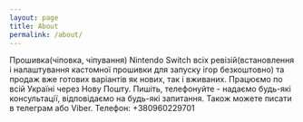 ```yaml
---
layout: page
title: About
permalink: /about/
---
```


Прошивка(чіповка, чіпування) Nintendo Switch всіх ревізій(встановлення і налаштування кастомної прошивки
для запуску ігор безкоштовно) та продаж вже готових варіантів як нових, так і вживаних.
Працюємо по всій Україні через Нову Пошту. Пишіть, телефонуйте - надаємо будь-які консультації, відповідаємо
на будь-які запитання. Також можете писати в телеграм або Viber. Телефон: +380960229701